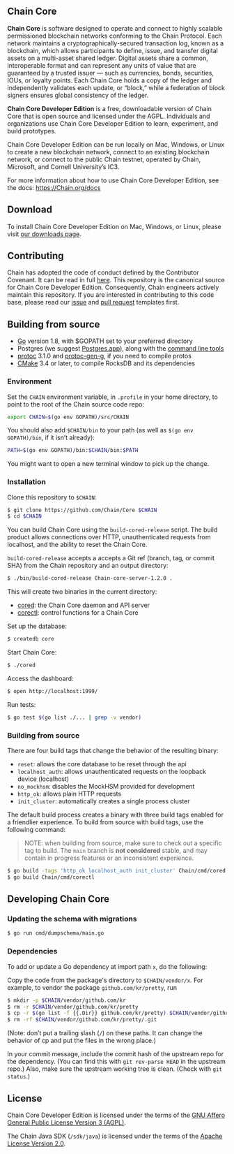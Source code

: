 

## Chain Core 

**Chain Core** is software designed to operate and connect to highly scalable permissioned blockchain networks conforming to the Chain Protocol. Each network maintains a cryptographically-secured transaction log, known as a blockchain, which allows participants to define, issue, and transfer digital assets on a multi-asset shared ledger. Digital assets share a common, interoperable format and can represent any units of value that are guaranteed by a trusted issuer — such as currencies, bonds, securities, IOUs, or loyalty points. Each Chain Core holds a copy of the ledger and independently validates each update, or “block,” while a federation of block signers ensures global consistency of the ledger.

**Chain Core Developer Edition** is a free, downloadable version of Chain Core that is open source and licensed under the AGPL. Individuals and organizations use Chain Core Developer Edition to learn, experiment, and build prototypes.

Chain Core Developer Edition can be run locally on Mac, Windows, or Linux to create a new blockchain network, connect to an existing blockchain network, or connect to the public Chain testnet, operated by Chain, Microsoft, and Cornell University’s IC3.

For more information about how to use Chain Core Developer Edition, see the docs: https://Chain.org/docs

## Download

To install Chain Core Developer Edition on Mac, Windows, or Linux, please visit [our downloads page](https://Chain.com).

## Contributing

Chain has adopted the code of conduct defined by the Contributor Covenant. It can be read in full [here](https://github.com/Chain/Core/blob/main/CODE_OF_CONDUCT.md).
This repository is the canonical source for Chain Core Developer Edition. Consequently, Chain engineers actively maintain this repository.
If you are interested in contributing to this code base, please read our [issue](https://github.com/Chain/Core/blob/main/.github/ISSUE_TEMPLATE.md) and [pull request](https://github.com/Chain/Core/blob/main/.github/PULL_REQUEST_TEMPLATE.md) templates first.

## Building from source

* [Go](https://golang.org/doc/install) version 1.8, with $GOPATH set to your
  preferred directory
* Postgres (we suggest [Postgres.app](http://postgresapp.com/)),
  along with the [command line tools](http://postgresapp.com/documentation/cli-tools.html)
* [protoc](https://github.com/google/protobuf#protocol-compiler-installation) 3.1.0 and
  [protoc-gen-g](https://github.com/golang/protobuf/protoc-gen-go), if you need to compile protos
* [CMake](https://cmake.org/) 3.4 or later, to compile RocksDB and its dependencies

### Environment

Set the `CHAIN` environment variable, in `.profile` in your home
directory, to point to the root of the Chain source code repo:

```sh
export CHAIN=$(go env GOPATH)/src/CHAIN
```

You should also add `$CHAIN/bin` to your path (as well as
`$(go env GOPATH)/bin`, if it isn’t already):

```sh
PATH=$(go env GOPATH)/bin:$CHAIN/bin:$PATH
```

You might want to open a new terminal window to pick up the change.

### Installation

Clone this repository to `$CHAIN`:

```sh
$ git clone https://github.com/Chain/Core $CHAIN
$ cd $CHAIN
```

You can build Chain Core using the `build-cored-release` script.
The build product allows connections over HTTP, unauthenticated
requests from localhost, and the ability to reset the Chain Core.

`build-cored-release` accepts a accepts a Git ref (branch, tag, or commit SHA)
from the Chain repository and an output directory:

```sh
$ ./bin/build-cored-release Chain-core-server-1.2.0 .
```

This will create two binaries in the current directory:

* [cored](https://Chain.com): the Chain Core daemon and API server
* [corectl](https://Chain.com): control functions for a Chain Core

Set up the database:

```sh
$ createdb core
```

Start Chain Core:

```sh
$ ./cored
```

Access the dashboard:

```sh
$ open http://localhost:1999/
```

Run tests:

```sh
$ go test $(go list ./... | grep -v vendor)
```

### Building from source

There are four build tags that change the behavior of the resulting binary:

* `reset`: allows the core database to be reset through the api
* `localhost_auth`: allows unauthenticated requests on the loopback device (localhost)
* `no_mockhsm`: disables the MockHSM provided for development
* `http_ok`: allows plain HTTP requests
* `init_cluster`: automatically creates a single process cluster

The default build process creates a binary with three build tags enabled for a
friendlier experience. To build from source with build tags, use the following
command:

> NOTE: when building from source, make sure to check out a specific
> tag to build. The `main` branch is **not considered** stable, and may
> contain in progress features or an inconsistent experience.

```sh
$ go build -tags 'http_ok localhost_auth init_cluster' Chain/cmd/cored
$ go build Chain/cmd/corectl
```

## Developing Chain Core

### Updating the schema with migrations

```sh
$ go run cmd/dumpschema/main.go
```

### Dependencies

To add or update a Go dependency at import path `x`, do the following:

Copy the code from the package's directory
to `$CHAIN/vendor/x`. For example, to vendor the package
`github.com/kr/pretty`, run

```sh
$ mkdir -p $CHAIN/vendor/github.com/kr
$ rm -r $CHAIN/vendor/github.com/kr/pretty
$ cp -r $(go list -f {{.Dir}} github.com/kr/pretty) $CHAIN/vendor/github.com/kr/pretty
$ rm -rf $CHAIN/vendor/github.com/kr/pretty/.git
```

(Note: don’t put a trailing slash (`/`) on these paths.
It can change the behavior of cp and put the files
in the wrong place.)

In your commit message, include the commit hash of the upstream repo
for the dependency. (You can find this with `git rev-parse HEAD` in
the upstream repo.) Also, make sure the upstream working tree is clean.
(Check with `git status`.)

## License

Chain Core Developer Edition is licensed under the terms of the [GNU
Affero General Public License Version 3 (AGPL)](LICENSE).

The Chain Java SDK (`/sdk/java`) is licensed under the terms of the
[Apache License Version 2.0](sdk/java/LICENSE).

